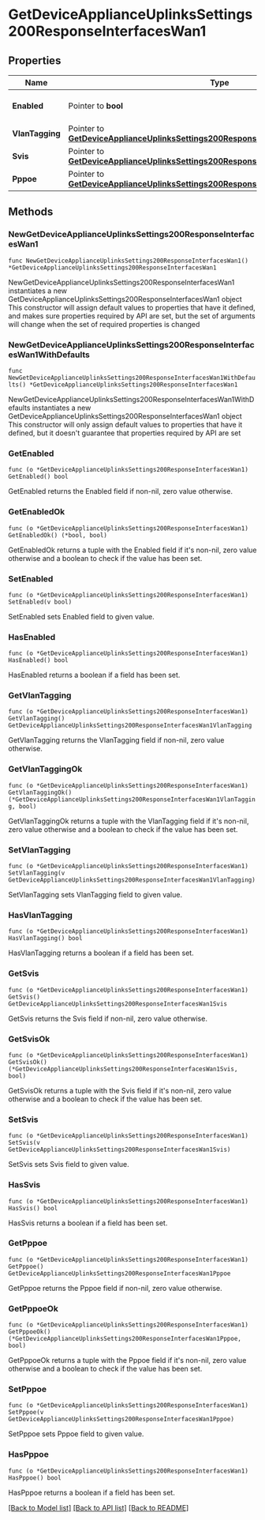 # GetDeviceApplianceUplinksSettings200ResponseInterfacesWan1

## Properties

Name | Type | Description | Notes
------------ | ------------- | ------------- | -------------
**Enabled** | Pointer to **bool** | Enable or disable the interface. | [optional] 
**VlanTagging** | Pointer to [**GetDeviceApplianceUplinksSettings200ResponseInterfacesWan1VlanTagging**](GetDeviceApplianceUplinksSettings200ResponseInterfacesWan1VlanTagging.md) |  | [optional] 
**Svis** | Pointer to [**GetDeviceApplianceUplinksSettings200ResponseInterfacesWan1Svis**](GetDeviceApplianceUplinksSettings200ResponseInterfacesWan1Svis.md) |  | [optional] 
**Pppoe** | Pointer to [**GetDeviceApplianceUplinksSettings200ResponseInterfacesWan1Pppoe**](GetDeviceApplianceUplinksSettings200ResponseInterfacesWan1Pppoe.md) |  | [optional] 

## Methods

### NewGetDeviceApplianceUplinksSettings200ResponseInterfacesWan1

`func NewGetDeviceApplianceUplinksSettings200ResponseInterfacesWan1() *GetDeviceApplianceUplinksSettings200ResponseInterfacesWan1`

NewGetDeviceApplianceUplinksSettings200ResponseInterfacesWan1 instantiates a new GetDeviceApplianceUplinksSettings200ResponseInterfacesWan1 object
This constructor will assign default values to properties that have it defined,
and makes sure properties required by API are set, but the set of arguments
will change when the set of required properties is changed

### NewGetDeviceApplianceUplinksSettings200ResponseInterfacesWan1WithDefaults

`func NewGetDeviceApplianceUplinksSettings200ResponseInterfacesWan1WithDefaults() *GetDeviceApplianceUplinksSettings200ResponseInterfacesWan1`

NewGetDeviceApplianceUplinksSettings200ResponseInterfacesWan1WithDefaults instantiates a new GetDeviceApplianceUplinksSettings200ResponseInterfacesWan1 object
This constructor will only assign default values to properties that have it defined,
but it doesn't guarantee that properties required by API are set

### GetEnabled

`func (o *GetDeviceApplianceUplinksSettings200ResponseInterfacesWan1) GetEnabled() bool`

GetEnabled returns the Enabled field if non-nil, zero value otherwise.

### GetEnabledOk

`func (o *GetDeviceApplianceUplinksSettings200ResponseInterfacesWan1) GetEnabledOk() (*bool, bool)`

GetEnabledOk returns a tuple with the Enabled field if it's non-nil, zero value otherwise
and a boolean to check if the value has been set.

### SetEnabled

`func (o *GetDeviceApplianceUplinksSettings200ResponseInterfacesWan1) SetEnabled(v bool)`

SetEnabled sets Enabled field to given value.

### HasEnabled

`func (o *GetDeviceApplianceUplinksSettings200ResponseInterfacesWan1) HasEnabled() bool`

HasEnabled returns a boolean if a field has been set.

### GetVlanTagging

`func (o *GetDeviceApplianceUplinksSettings200ResponseInterfacesWan1) GetVlanTagging() GetDeviceApplianceUplinksSettings200ResponseInterfacesWan1VlanTagging`

GetVlanTagging returns the VlanTagging field if non-nil, zero value otherwise.

### GetVlanTaggingOk

`func (o *GetDeviceApplianceUplinksSettings200ResponseInterfacesWan1) GetVlanTaggingOk() (*GetDeviceApplianceUplinksSettings200ResponseInterfacesWan1VlanTagging, bool)`

GetVlanTaggingOk returns a tuple with the VlanTagging field if it's non-nil, zero value otherwise
and a boolean to check if the value has been set.

### SetVlanTagging

`func (o *GetDeviceApplianceUplinksSettings200ResponseInterfacesWan1) SetVlanTagging(v GetDeviceApplianceUplinksSettings200ResponseInterfacesWan1VlanTagging)`

SetVlanTagging sets VlanTagging field to given value.

### HasVlanTagging

`func (o *GetDeviceApplianceUplinksSettings200ResponseInterfacesWan1) HasVlanTagging() bool`

HasVlanTagging returns a boolean if a field has been set.

### GetSvis

`func (o *GetDeviceApplianceUplinksSettings200ResponseInterfacesWan1) GetSvis() GetDeviceApplianceUplinksSettings200ResponseInterfacesWan1Svis`

GetSvis returns the Svis field if non-nil, zero value otherwise.

### GetSvisOk

`func (o *GetDeviceApplianceUplinksSettings200ResponseInterfacesWan1) GetSvisOk() (*GetDeviceApplianceUplinksSettings200ResponseInterfacesWan1Svis, bool)`

GetSvisOk returns a tuple with the Svis field if it's non-nil, zero value otherwise
and a boolean to check if the value has been set.

### SetSvis

`func (o *GetDeviceApplianceUplinksSettings200ResponseInterfacesWan1) SetSvis(v GetDeviceApplianceUplinksSettings200ResponseInterfacesWan1Svis)`

SetSvis sets Svis field to given value.

### HasSvis

`func (o *GetDeviceApplianceUplinksSettings200ResponseInterfacesWan1) HasSvis() bool`

HasSvis returns a boolean if a field has been set.

### GetPppoe

`func (o *GetDeviceApplianceUplinksSettings200ResponseInterfacesWan1) GetPppoe() GetDeviceApplianceUplinksSettings200ResponseInterfacesWan1Pppoe`

GetPppoe returns the Pppoe field if non-nil, zero value otherwise.

### GetPppoeOk

`func (o *GetDeviceApplianceUplinksSettings200ResponseInterfacesWan1) GetPppoeOk() (*GetDeviceApplianceUplinksSettings200ResponseInterfacesWan1Pppoe, bool)`

GetPppoeOk returns a tuple with the Pppoe field if it's non-nil, zero value otherwise
and a boolean to check if the value has been set.

### SetPppoe

`func (o *GetDeviceApplianceUplinksSettings200ResponseInterfacesWan1) SetPppoe(v GetDeviceApplianceUplinksSettings200ResponseInterfacesWan1Pppoe)`

SetPppoe sets Pppoe field to given value.

### HasPppoe

`func (o *GetDeviceApplianceUplinksSettings200ResponseInterfacesWan1) HasPppoe() bool`

HasPppoe returns a boolean if a field has been set.


[[Back to Model list]](../README.md#documentation-for-models) [[Back to API list]](../README.md#documentation-for-api-endpoints) [[Back to README]](../README.md)


